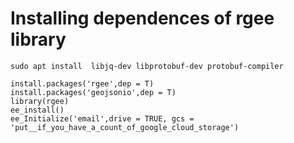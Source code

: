 # Installing dependences of rgee library
```
sudo apt install  libjq-dev libprotobuf-dev protobuf-compiler
```
```
install.packages('rgee',dep = T)
install.packages('geojsonio',dep = T)
library(rgee)
ee_install()
ee_Initialize('email',drive = TRUE, gcs = 'put__if_you_have_a_count_of_google_cloud_storage')
